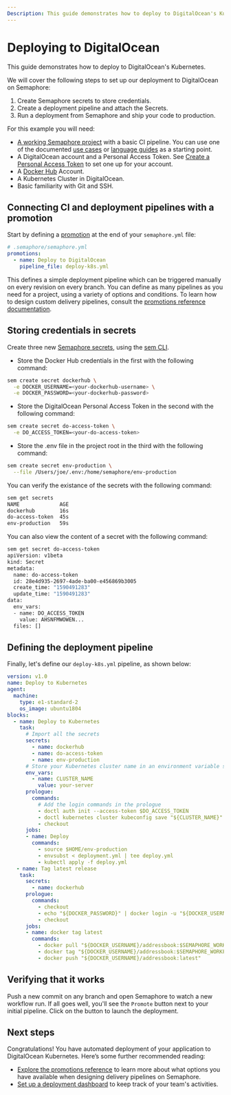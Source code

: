 ```yaml
---
Description: This guide demonstrates how to deploy to DigitalOcean's Kubernetes and covers the necessary steps to set up deployment to DigitalOcean on Semaphore 2.0.
---
```


# Deploying to DigitalOcean

This guide demonstrates how to deploy to DigitalOcean's Kubernetes.

We will cover the following steps to set up our deployment to DigitalOcean on Semaphore:

1. Create Semaphore secrets to store credentials. 
2. Create a deployment pipeline and attach the Secrets.
3. Run a deployment from Semaphore and ship your code to production.

For this example you will need:

- [A working Semaphore project][create-project] with a basic CI pipeline. 
You can use one of the documented [use cases][use-cases] or [language guides][language-guides] as a starting point.
- A DigitalOcean account and a Personal Access Token. See [Create a Personal Access Token][create-personal-token] to set one up for your account.
- A [Docker Hub][docker-hub] Account.
- A Kubernetes Cluster in DigitalOcean.
- Basic familiarity with Git and SSH.

## Connecting CI and deployment pipelines with a promotion

Start by defining a [promotion][promotions-intro] at the end of your `semaphore.yml` file:

```yaml
# .semaphore/semaphore.yml
promotions:
  - name: Deploy to DigitalOcean
    pipeline_file: deploy-k8s.yml
```

This defines a simple deployment pipeline which can be triggered manually on every revision on every branch. You can define as many pipelines as you need for a project, using a variety of options and conditions. To learn how to design custom delivery pipelines, consult the [promotions reference documentation][promotions-ref].

## Storing credentials in secrets

Create three new [Semaphore secrets][secrets-guide], using the [sem CLI][sem-create-ref].

- Store the Docker Hub credentials in the first with the following command:

```bash
sem create secret dockerhub \
  -e DOCKER_USERNAME=<your-dockerhub-username> \
  -e DOCKER_PASSWORD=<your-dockerhub-password>
```  

- Store the DigitalOcean Personal Access Token in the second with the following command:


```bash
sem create secret do-access-token \
  -e DO_ACCESS_TOKEN=<your-do-access-token>
```

- Store the .env file in the project root in the third with the following command:

```bash
sem create secret env-production \
  --file /Users/joe/.env:/home/semaphore/env-production
```

You can verify the existance of the secrets with the following command:

```bash
sem get secrets
NAME             AGE
dockerhub        16s
do-access-token  45s
env-production   59s
```

You can also view the content of a secret with the following command:

```bash
sem get secret do-access-token
apiVersion: v1beta
kind: Secret
metadata:
  name: do-access-token
  id: 28e4d935-2697-4ade-ba00-e456869b3005
  create_time: "1590491283"
  update_time: "1590491283"
data:
  env_vars:
  - name: DO_ACCESS_TOKEN
    value: AHSNFMWOWEN...
  files: []
```

## Defining the deployment pipeline  
          
Finally, let's define our `deploy-k8s.yml` pipeline, as shown below:          
          
```yaml
version: v1.0
name: Deploy to Kubernetes
agent:
  machine:
    type: e1-standard-2
    os_image: ubuntu1804
blocks:
  - name: Deploy to Kubernetes
    task:
      # Import all the secrets
      secrets:
        - name: dockerhub
        - name: do-access-token
        - name: env-production
      # Store your Kubernetes cluster name in an environment variable so you can reference it later
      env_vars:
        - name: CLUSTER_NAME
          value: your-server 
      prologue:
        commands:
          # Add the login commands in the prologue
          - doctl auth init --access-token $DO_ACCESS_TOKEN
          - doctl kubernetes cluster kubeconfig save "${CLUSTER_NAME}"
          - checkout 
      jobs:
      - name: Deploy
        commands:
          - source $HOME/env-production
          - envsubst < deployment.yml | tee deploy.yml
          - kubectl apply -f deploy.yml 
   - name: Tag latest release
    task:
      secrets:
        - name: dockerhub
      prologue:
        commands:
          - checkout
          - echo "${DOCKER_PASSWORD}" | docker login -u "${DOCKER_USERNAME}" --password-stdin
          - checkout
      jobs:
      - name: docker tag latest
        commands:
          - docker pull "${DOCKER_USERNAME}/addressbook:$SEMAPHORE_WORKFLOW_ID" 
          - docker tag "${DOCKER_USERNAME}/addressbook:$SEMAPHORE_WORKFLOW_ID" "${DOCKER_USERNAME}/addressbook:latest"
          - docker push "${DOCKER_USERNAME}/addressbook:latest"
```

## Verifying that it works

Push a new commit on any branch and open Semaphore to watch a new workflow run. 
If all goes well, you'll see the `Promote` button next to your initial pipeline. 
Click on the button to launch the deployment.

## Next steps

Congratulations! You have automated deployment of your application to DigitalOcean Kubernetes.
Here’s some further recommended reading:

- [Explore the promotions reference][promotions-ref] to learn more about what
options you have available when designing delivery pipelines on Semaphore.
- [Set up a deployment dashboard][deployment-dashboards] to keep track of
your team's activities.

[docker-hub]: https://docs.docker.com/docker-hub/
[create-personal-token]: https://docs.digitalocean.com/reference/api/create-personal-access-token/
[create-project]: ../guided-tour/getting-started.md
[use-cases]: https://docs.semaphoreci.com/examples/tutorials-and-example-projects/
[language-guides]: https://docs.semaphoreci.com/programming-languages/android/
[promotions-ref]: https://docs.semaphoreci.com/reference/pipeline-yaml-reference/#promotions
[promotions-intro]: ../essentials/deploying-with-promotions.md
[secrets-guide]: ../essentials/using-secrets.md
[sem-create-ref]: https://docs.semaphoreci.com/reference/sem-command-line-tool/#sem-create
[deployment-dashboards]: https://docs.semaphoreci.com/essentials/deployment-dashboards/
